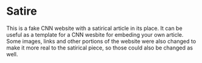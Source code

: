 # Satire
This is a fake CNN website with a satirical article in its place. It can be useful as a template for a CNN wesbite for embeding your own article. Some images, links and other portions of the website were also changed to make it more real to the satirical piece, so those could also be changed as well.
